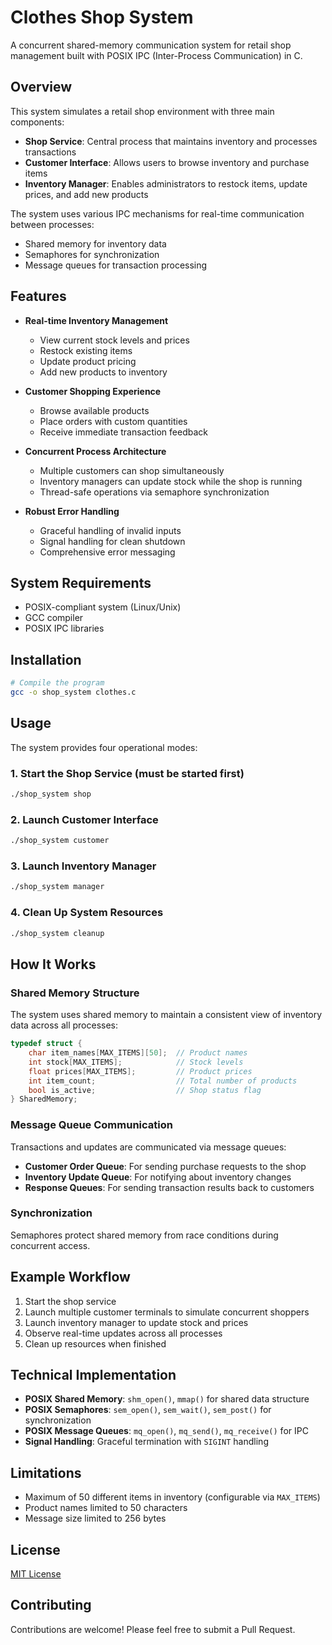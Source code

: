 # Clothes Shop System

A concurrent shared-memory communication system for retail shop management built with POSIX IPC (Inter-Process Communication) in C.

## Overview

This system simulates a retail shop environment with three main components:
- **Shop Service**: Central process that maintains inventory and processes transactions
- **Customer Interface**: Allows users to browse inventory and purchase items
- **Inventory Manager**: Enables administrators to restock items, update prices, and add new products

The system uses various IPC mechanisms for real-time communication between processes:
- Shared memory for inventory data
- Semaphores for synchronization
- Message queues for transaction processing

## Features

- **Real-time Inventory Management**
  - View current stock levels and prices
  - Restock existing items
  - Update product pricing
  - Add new products to inventory

- **Customer Shopping Experience**
  - Browse available products
  - Place orders with custom quantities
  - Receive immediate transaction feedback

- **Concurrent Process Architecture**
  - Multiple customers can shop simultaneously
  - Inventory managers can update stock while the shop is running
  - Thread-safe operations via semaphore synchronization

- **Robust Error Handling**
  - Graceful handling of invalid inputs
  - Signal handling for clean shutdown
  - Comprehensive error messaging

## System Requirements

- POSIX-compliant system (Linux/Unix)
- GCC compiler
- POSIX IPC libraries

## Installation

```bash
# Compile the program
gcc -o shop_system clothes.c
```

## Usage

The system provides four operational modes:

### 1. Start the Shop Service (must be started first)

```bash
./shop_system shop
```

### 2. Launch Customer Interface

```bash
./shop_system customer
```

### 3. Launch Inventory Manager

```bash
./shop_system manager
```

### 4. Clean Up System Resources

```bash
./shop_system cleanup
```

## How It Works

### Shared Memory Structure

The system uses shared memory to maintain a consistent view of inventory data across all processes:

```c
typedef struct {
    char item_names[MAX_ITEMS][50];  // Product names
    int stock[MAX_ITEMS];            // Stock levels
    float prices[MAX_ITEMS];         // Product prices
    int item_count;                  // Total number of products
    bool is_active;                  // Shop status flag
} SharedMemory;
```

### Message Queue Communication

Transactions and updates are communicated via message queues:

- **Customer Order Queue**: For sending purchase requests to the shop
- **Inventory Update Queue**: For notifying about inventory changes
- **Response Queues**: For sending transaction results back to customers

### Synchronization

Semaphores protect shared memory from race conditions during concurrent access.

## Example Workflow

1. Start the shop service
2. Launch multiple customer terminals to simulate concurrent shoppers
3. Launch inventory manager to update stock and prices
4. Observe real-time updates across all processes
5. Clean up resources when finished

## Technical Implementation

- **POSIX Shared Memory**: `shm_open()`, `mmap()` for shared data structure
- **POSIX Semaphores**: `sem_open()`, `sem_wait()`, `sem_post()` for synchronization
- **POSIX Message Queues**: `mq_open()`, `mq_send()`, `mq_receive()` for IPC
- **Signal Handling**: Graceful termination with `SIGINT` handling

## Limitations

- Maximum of 50 different items in inventory (configurable via `MAX_ITEMS`)
- Product names limited to 50 characters
- Message size limited to 256 bytes

## License

[MIT License](LICENSE)

## Contributing

Contributions are welcome! Please feel free to submit a Pull Request.
